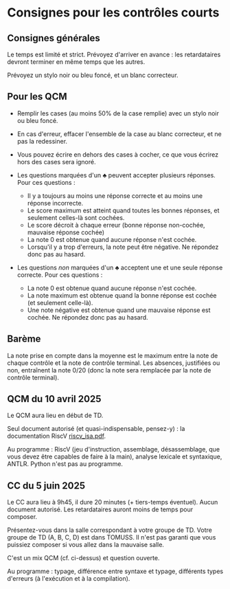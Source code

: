 <!-- LTeX: language=fr -->
# Consignes pour les contrôles courts

## Consignes générales

Le temps est limité et strict. Prévoyez d'arriver en avance : les retardataires devront terminer en même temps que les autres.

Prévoyez un stylo noir ou bleu foncé, et un blanc correcteur.

## Pour les QCM

- Remplir les cases (au moins 50% de la case remplie) avec un stylo noir ou bleu foncé.
- En cas d'erreur, effacer l'ensemble de la case au blanc correcteur, et ne pas la redessiner.
- Vous pouvez écrire en dehors des cases à cocher, ce que vous écrirez hors des cases sera ignoré.
- Les questions marquées d'un ♣ peuvent accepter plusieurs réponses. Pour ces questions :
    - Il y a toujours au moins une réponse correcte et au moins une réponse incorrecte.
    - Le score maximum est atteint quand toutes les bonnes réponses, et seulement celles-là sont cochées.
    - Le score décroit à chaque erreur (bonne réponse non-cochée, mauvaise réponse cochée)
    - La note 0 est obtenue quand aucune réponse n'est cochée.
    - Lorsqu'il y a trop d'erreurs, la note peut être négative. Ne répondez donc pas au hasard.

- Les questions *non* marquées d'un ♣ acceptent une et une seule réponse correcte. Pour ces questions :
    - La note 0 est obtenue quand aucune réponse n'est cochée.
    - La note maximum est obtenue quand la bonne réponse est cochée (et seulement celle-là).
    - Une note négative est obtenue quand une mauvaise réponse est cochée. Ne répondez donc pas au hasard.

## Barème

La note prise en compte dans la moyenne est le maximum entre la note de chaque contrôle et la note de contrôle terminal. Les absences, justifiées ou non, entraînent la note 0/20 (donc la note sera remplacée par la note de contrôle terminal).

## QCM du 10 avril 2025

Le QCM aura lieu en début de TD.

Seul document autorisé (et quasi-indispensable, pensez-y) : la documentation
RiscV
[riscv_isa.pdf](https://matthieu-moy.fr/cours/mif08/riscv_isa.pdf).

Au programme : RiscV (jeu d'instruction, assemblage, désassemblage, que vous
devez être capables de faire à la main), analyse lexicale et syntaxique, ANTLR.
Python n'est pas au programme.

## CC du 5 juin 2025

Le CC aura lieu à 9h45, il dure 20 minutes (+ tiers-temps éventuel). Aucun
document autorisé. Les retardataires auront moins de temps pour composer.

Présentez-vous dans la salle correspondant à votre groupe de TD. Votre groupe de
TD (A, B, C, D) est dans TOMUSS. Il n'est pas garanti que vous puissiez composer
si vous allez dans la mauvaise salle.

C'est un mix QCM (cf. ci-dessus) et question ouverte.

Au programme : typage, différence entre syntaxe et typage, différents types
d'erreurs (à l'exécution et à la compilation).

